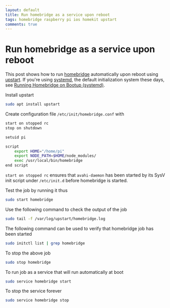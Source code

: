 ```yaml
---
layout: default
title: Run homebridge as a service upon reboot
tags: homebridge raspberry pi ios homekit upstart
comments: true
---
```

# Run homebridge as a service upon reboot

This post shows how to run [homebridge](https://github.com/nfarina/homebridge/wiki/Running-HomeBridge-on-a-Raspberry-Pi) automatically upon reboot using [upstart](http://upstart.ubuntu.com/cookbook/). If you're using [systemd](https://www.freedesktop.org/wiki/Software/systemd/), the default initialization system these days, see [Running Homebridge on Bootup (systemd)](https://github.com/nfarina/homebridge/wiki/Running-HomeBridge-on-a-Raspberry-Pi#running-homebridge-on-bootup-systemd).

Install upstart

```bash
sudo apt install upstart
```

Create configuration file `/etc/init/homebridge.conf` with

```bash
start on stopped rc
stop on shutdown

setuid pi

script
    export HOME="/home/pi"
    export NODE_PATH=$HOME/node_modules/
    exec /usr/local/bin/homebridge
end script
```

`start on stopped rc` ensures that `avahi-daemon` has been started by its SysV init script under `/etc/init.d` before homebridge is started.

Test the job by running it thus

```bash
sudo start homebridge
```

Use the following command to check the output of the job

```bash
sudo tail -f /var/log/upstart/homebridge.log
```

The following command can be used to verify that homebridge job has been started

```bash
sudo initctl list | grep homebridge
```

To stop the above job

```bash
sudo stop homebridge
```

To run job as a service that will run automatically at boot

```bash
sudo service homebridge start
```

To stop the service forever

```bash
sudo service homebridge stop
```
